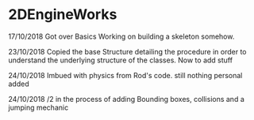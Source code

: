 # 2DEngineWorks
17/10/2018
Got over Basics 
Working on building a skeleton somehow.

23/10/2018
Copied the base Structure detailing the procedure in order to understand the underlying structure of the classes.
Now to add stuff

24/10/2018
Imbued with physics from Rod's code.
still nothing personal added

24/10/2018 /2
in the process of adding Bounding boxes, collisions and a jumping mechanic

